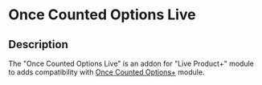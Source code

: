 # Once Counted Options Live

## Description
The "Once Counted Options Live" is an addon for "Live Product+" module to adds compatibility with [Once Counted Options+](https://git.io/JfjUN) module.
